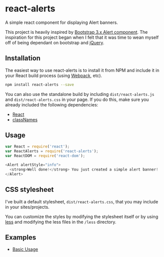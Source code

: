 # react-alerts

A simple react component for displaying Alert banners.

This project is heavily inspired by [Bootstrap 3.x Alert component](http://getbootstrap.com/components/#alerts). The inspiration for this project began when I felt that it was time to wean myself off of being dependant on bootstrap and [jQuery](https://jquery.com/).

## Installation

The easiest way to use react-alerts is to install it from NPM and include it in your React build process (using [Webpack](https://webpack.github.io/), etc).

```bash
npm install react-alerts --save
```

You can also use the standalone build by including `dist/react-alerts.js` and `dist/react-alerts.css` in your page. If you do this, make sure you already included the following dependencies:

* [React](http://facebook.github.io/react/)
* [classNames](http://jedwatson.github.io/classnames/)

## Usage

```js
var React = require('react');
var ReactAlerts = require('react-alerts');
var ReactDOM = require('react-dom');

<Alert alertStyle="info">
  <strong>Well done!</strong> You just created a simple alert banner!
</Alert>
```

## CSS stylesheet

I've built a default stylesheet, `dist/react-alerts.css`, that you may include in your sites/projects. 

You can customize the styles by modifying the stylesheet itself or by using [less](http://lesscss.org/) and modifying the less files in the `/less` directory.

## Examples

* [Basic Usage][1]

[1]: http://dennisduong.github.io/react-alerts/examples/
